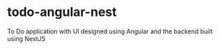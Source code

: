 # todo-angular-nest
To Do application with UI designed using Angular and the backend built using NestJS
